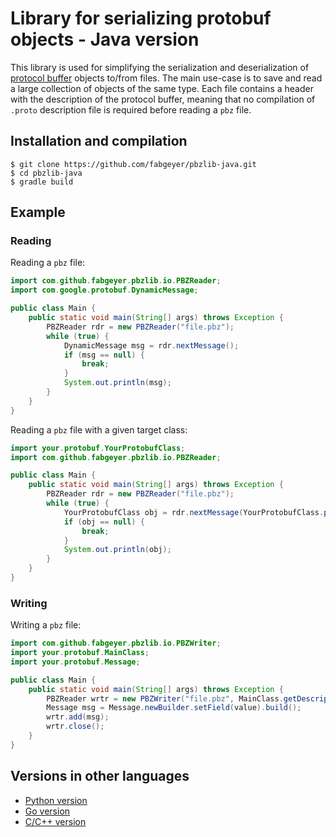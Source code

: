 # Library for serializing protobuf objects - Java version

This library is used for simplifying the serialization and deserialization of [protocol buffer](https://developers.google.com/protocol-buffers/) objects to/from files.
The main use-case is to save and read a large collection of objects of the same type.
Each file contains a header with the description of the protocol buffer, meaning that no compilation of `.proto` description file is required before reading a `pbz` file.


## Installation and compilation

```
$ git clone https://github.com/fabgeyer/pbzlib-java.git
$ cd pbzlib-java
$ gradle build
```


## Example
### Reading

Reading a `pbz` file:

```java
import com.github.fabgeyer.pbzlib.io.PBZReader;
import com.google.protobuf.DynamicMessage;

public class Main {
	public static void main(String[] args) throws Exception {
		PBZReader rdr = new PBZReader("file.pbz");
		while (true) {
			DynamicMessage msg = rdr.nextMessage();
			if (msg == null) {
				break;
			}
			System.out.println(msg);
		}
	}
}
```

Reading a `pbz` file with a given target class:

```java
import your.protobuf.YourProtobufClass;
import com.github.fabgeyer.pbzlib.io.PBZReader;

public class Main {
	public static void main(String[] args) throws Exception {
		PBZReader rdr = new PBZReader("file.pbz");
		while (true) {
			YourProtobufClass obj = rdr.nextMessage(YourProtobufClass.parser());
			if (obj == null) {
				break;
			}
			System.out.println(obj);
		}
	}
}
```

### Writing

Writing a `pbz` file:

```java
import com.github.fabgeyer.pbzlib.io.PBZWriter;
import your.protobuf.MainClass;
import your.protobuf.Message;

public class Main {
	public static void main(String[] args) throws Exception {
		PBZReader wrtr = new PBZWriter("file.pbz", MainClass.getDescriptor());
		Message msg = Message.newBuilder.setField(value).build();
		wrtr.add(msg);
		wrtr.close();
	}
}
```


## Versions in other languages

- [Python version](https://github.com/fabgeyer/pbzlib-py)
- [Go version](https://github.com/fabgeyer/pbzlib-go)
- [C/C++ version](https://github.com/fabgeyer/pbzlib-c-cpp)
